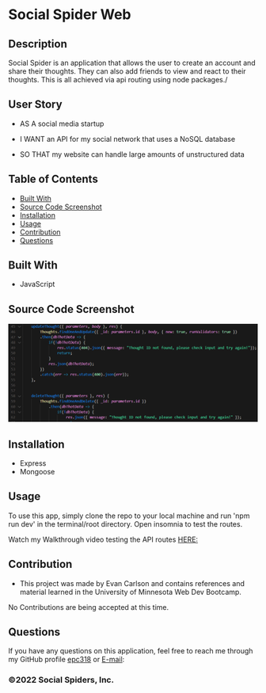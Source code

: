 # Social Spider Web
  
## Description
Social Spider is an application that allows the user to create an account and share their thoughts. They can also add friends to view and react to their thoughts. This is all achieved via api routing using node packages./

## User Story
* AS A social media startup

* I WANT an API for my social network that uses a NoSQL database

* SO THAT my website can handle large amounts of unstructured data


## Table of Contents
- [Built With](#languages)
- [Source Code Screenshot](#Code)
- [Installation](#Install)
- [Usage](#Usage)
- [Contribution](#contributing)
- [Questions](#questions)

## Built With
* JavaScript


## Source Code Screenshot
![Source Code Example](public/images/Source_Code.png)

## Installation

* Express
* Mongoose


## Usage
To use this app, simply clone the repo to your local machine and run 'npm run dev' in the terminal/root directory. Open insomnia to test the routes.

Watch my Walkthrough video testing the API routes [HERE:](https://watch.screencastify.com/v/dzoAjYUxhKtnkp6xs4SJ)


## Contribution
- This project was made by Evan Carlson and contains references and material learned in the University of Minnesota Web Dev Bootcamp.

No Contributions are being accepted at this time.

## Questions
If you have any questions on this application, feel free to reach me through my GitHub profile [epc318](https://github.com/epc318) or [E-mail](carl4917@umn.edu):


### ©️2022  Social Spiders, Inc.
